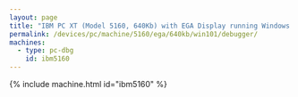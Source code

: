 ```yaml
---
layout: page
title: "IBM PC XT (Model 5160, 640Kb) with EGA Display running Windows 1.01 and Debugger"
permalink: /devices/pc/machine/5160/ega/640kb/win101/debugger/
machines:
  - type: pc-dbg
    id: ibm5160
---
```


{% include machine.html id="ibm5160" %}
